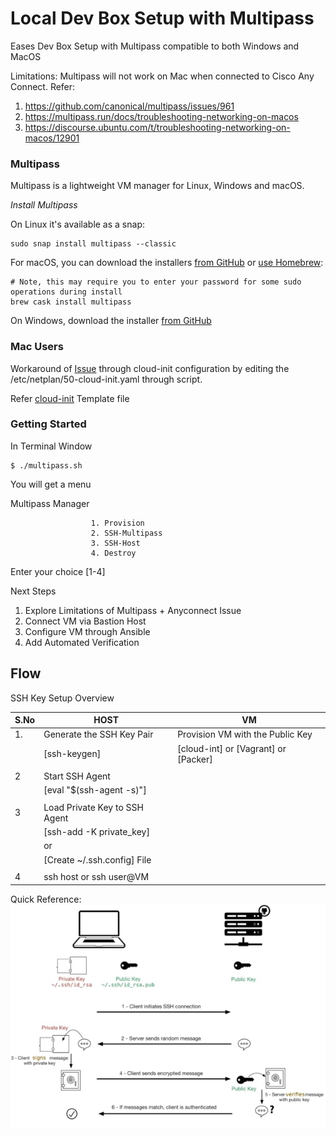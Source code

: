 # Local Dev Box Setup with Multipass 

Eases Dev Box Setup with Multipass compatible to both Windows and MacOS

Limitations: 
Multipass will not work on Mac when connected to Cisco Any Connect. 
Refer:
1. https://github.com/canonical/multipass/issues/961
2. https://multipass.run/docs/troubleshooting-networking-on-macos
3. https://discourse.ubuntu.com/t/troubleshooting-networking-on-macos/12901



### Multipass

Multipass is a lightweight VM manager for Linux, Windows and macOS. 

*Install Multipass*

On Linux it's available as a snap:

```
sudo snap install multipass --classic
```

For macOS, you can download the installers [from GitHub](https://github.com/canonical/multipass/releases) or [use Homebrew](https://github.com/Homebrew/brew):

```
# Note, this may require you to enter your password for some sudo operations during install
brew cask install multipass
```

On Windows, download the installer [from GitHub](https://github.com/canonical/multipass/releases)

### Mac Users
Workaround of [Issue](https://discourse.ubuntu.com/t/troubleshooting-networking-on-macos/12901) 
through cloud-init configuration by editing the /etc/netplan/50-cloud-init.yaml through script.

Refer [cloud-init](config/cloud-init-template.yaml) Template file

### Getting Started
In Terminal Window

```SHELL
$ ./multipass.sh
```

You will get a menu 

  Multipass Manager   
  
                      1. Provision                  
                      2. SSH-Multipass                  
                      3. SSH-Host                   
                      4. Destroy

 Enter your choice [1-4] 

 Next Steps 
 1. Explore Limitations of Multipass + Anyconnect Issue
 2. Connect VM via Bastion Host
 3. Configure VM through Ansible
 4. Add Automated Verification

 ## Flow 

SSH Key Setup Overview 

| S.No | HOST                          | VM                                   |
|------|-------------------------------|--------------------------------------|
| 1.   | Generate the SSH Key Pair     | Provision VM with the Public Key     |
|      | [ssh-keygen]                  | [cloud-int] or [Vagrant] or [Packer] |
|      |                               |                                      |
| 2    | Start SSH Agent               |                                      |
|      | [eval "$(ssh-agent -s)"]      |                                      |
|      |                               |                                      |
| 3    | Load Private Key to SSH Agent |                                      |
|      | [ssh-add -K private_key]      |                                      |
|      | or                            |                                      |
|      | [Create ~/.ssh.config] File   |                                      |
|      |                               |                                      |
| 4    | ssh host or ssh user@VM       |                                      |

Quick Reference: 
![alt text](docs/images/ssh_connection_explained.jpg "Quick Reference")
